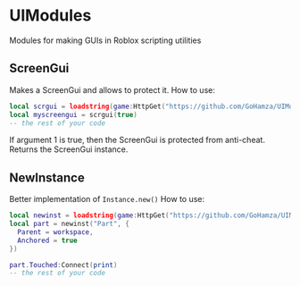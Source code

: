 # UIModules
Modules for making GUIs in Roblox scripting utilities

## ScreenGui
Makes a ScreenGui and allows to protect it.
How to use:
```lua
local scrgui = loadstring(game:HttpGet("https://github.com/GoHamza/UIModules/blob/main/ScreenGui.luau?raw=true"))()
local myscreengui = scrgui(true)
-- the rest of your code
```
If argument 1 is true, then the ScreenGui is protected from anti-cheat.
Returns the ScreenGui instance.
## NewInstance
Better implementation of `Instance.new()`
How to use:
```lua
local newinst = loadstring(game:HttpGet("https://github.com/GoHamza/UIModules/blob/main/NewInstance.luau?raw=true"))()
local part = newinst("Part", {
  Parent = workspace,
  Anchored = true
})

part.Touched:Connect(print)
-- the rest of your code
```
